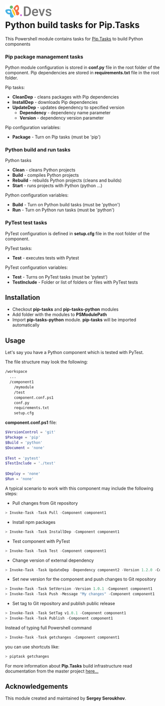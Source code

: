 # <img src="https://github.com/pip-tasks/pip-tasks/raw/master/artifacts/logo.png" alt="Pip.Devs Logo" style="max-width:30%"> <br/> Python build tasks for Pip.Tasks

This Powershell module contains tasks for [Pip.Tasks](https://github.com/pip-tasks/pip-tasks) to build Python components

### Pip package management tasks

Python module configuration is stored in **conf.py** file in the root folder of the component.
Pip dependencies are stored in **requirements.txt** file in the root folder.

Pip tasks:
* **CleanDep** - cleans packages with Pip dependencies
* **InstallDep** - downloads Pip dependencies 
* **UpdateDep** - updates dependency to specified version
  - **Dependency** - dependency name parameter
  - **Version** - dependency version parameter

Pip configuration variables:
* **Package** - Turn on Pip tasks (must be 'pip')

### Python build and run tasks

Python tasks
* **Clean** - cleans Python projects
* **Build** - compiles Python projects
* **Rebuild** - rebuilds Python projects (cleans and builds)
* **Start** - runs projects with Python (python ...)

Python configuration variables:
* **Build** - Turn on Python build tasks (must be 'python')
* **Run** - Turn on Python run tasks (must be 'python')

### PyTest test tasks

PyTest configuration is defined in **setup.cfg** file in the root folder of the component.

PyTest tasks:
* **Test** - executes tests with Pytest

PyTest configuration variables:
* **Test** - Turns on PyTest tasks (must be 'pytest')
* **TestInclude** - Folder or list of folders or files with PyTest tests

## Installation

* Checkout **pip-tasks** and **pip-tasks-python** modules
* Add folder with the modules to **PSModulePath**
* Import **pip-tasks-python** module. **pip-tasks** will be imported automatically

## Usage

Let's say you have a Python component which is tested with PyTest.

The file structure may look the following:
```bash
/workspace
  ...
  /component1
    /mymodule
    /test
    component.conf.ps1
    conf.py
    requirements.txt
    setup.cfg
```

**component.conf.ps1** file:
```powershell
$VersionControl = 'git'
$Package = 'pip'
$Build = 'python'
$Document = 'none'

$Test = 'pytest'
$TestInclude = './test'

$Deploy = 'none'
$Run = 'none'
```

A typical scenario to work with this component may include the following steps:

* Pull changes from Git repository
```powershell
> Invoke-Task -Task Pull -Component component1
```

* Install npm packages
```powershell
> Invoke-Task -Task InstallDep -Component component1
```

* Test component with PyTest
```powershell
> Invoke-Task -Task Test -Component component1
```

* Change version of external dependency
```powershell
> Invoke-Task -Task UpdateDep -Dependency component2 -Version 1.2.0 -Component component1
```

* Set new version for the component and push changes to Git repository
```powershell
> Invoke-Task -Task SetVersion -Version 1.0.1 -Component component1
> Invoke-Task -Task Push -Message "My changes" -Component component1
```

* Set tag to Git repository and publish public release
```powershell
> Invoke-Task -Task SetTag v1.0.1 -Component component1
> Invoke-Task -Task Publish -Component component1
```

Instead of typing full Powershell command 
```powershell
> Invoke-Task -Task getchanges -Component component1
```
you can use shortcuts like:
```powershell
> piptask getchanges
```

For more information about **Pip.Tasks** build infrastructure read documentation 
from the master project [here...](https://github.com/pip-tasks/pip-tasks)

## Acknowledgements

This module created and maintained by **Sergey Seroukhov**.
